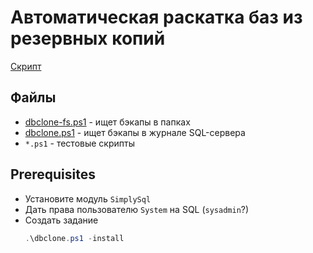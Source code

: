 # Автоматическая раскатка баз из резервных копий

[Скрипт](dbclone.ps1)

## Файлы

- [dbclone-fs.ps1](dbclone-fs.ps1) - ищет бэкапы в папках
- [dbclone.ps1](dbclone.ps1) - ищет бэкапы в журнале SQL-сервера
- `*.ps1` - тестовые скрипты

## Prerequisites

- Установите модуль `SimplySql`
- Дать права пользователю `System` на SQL (`sysadmin`?)
- Создать задание
    ```powershell
    .\dbclone.ps1 -install
    ```
